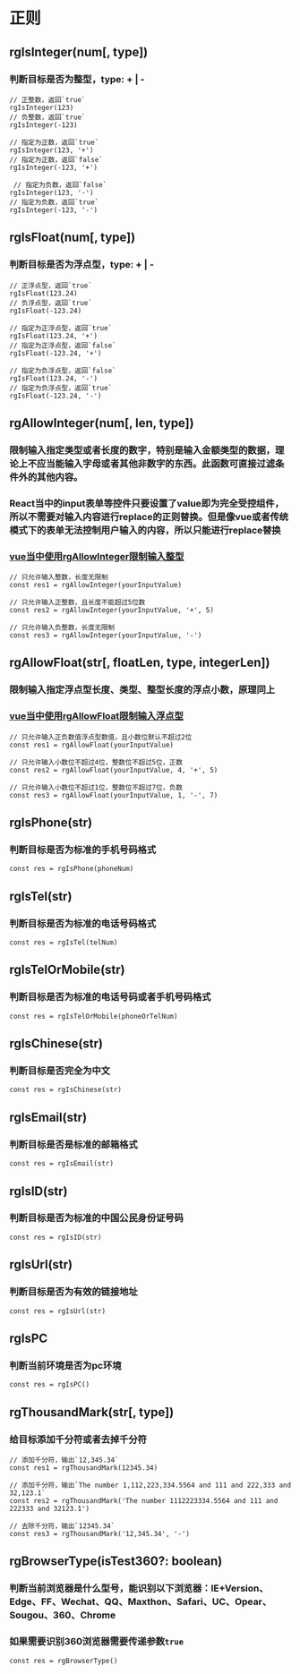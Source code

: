 # 正则

## rgIsInteger(num[, type])

### 判断目标是否为整型，type: + | -

```
// 正整数，返回`true`
rgIsInteger(123)
// 负整数，返回`true`
rgIsInteger(-123)

// 指定为正数，返回`true`
rgIsInteger(123, '+')
// 指定为正数，返回`false`
rgIsInteger(-123, '+')
 
 // 指定为负数，返回`false`
rgIsInteger(123, '-')
// 指定为负数，返回`true`
rgIsInteger(-123, '-')
```

## rgIsFloat(num[, type])

### 判断目标是否为浮点型，type: + | -

```
// 正浮点型，返回`true`
rgIsFloat(123.24)
// 负浮点型，返回`true`
rgIsFloat(-123.24)
 
// 指定为正浮点型，返回`true`
rgIsFloat(123.24, '+')
// 指定为正浮点型，返回`false`
rgIsFloat(-123.24, '+')
 
// 指定为负浮点型，返回`false`
rgIsFloat(123.24, '-')
// 指定为负浮点型，返回`true`
rgIsFloat(-123.24, '-')
```

## rgAllowInteger(num[, len, type])

### 限制输入指定类型或者长度的数字，特别是输入金额类型的数据，理论上不应当能输入字母或者其他非数字的东西。此函数可直接过滤条件外的其他内容。
### React当中的input表单等控件只要设置了value即为完全受控组件，所以不需要对输入内容进行replace的正则替换。但是像vue或者传统模式下的表单无法控制用户输入的内容，所以只能进行replace替换
### [vue当中使用rgAllowInteger限制输入整型](http://jsrun.pro/PvfKp/edit)

```
// 只允许输入整数，长度无限制
const res1 = rgAllowInteger(yourInputValue)

// 只允许输入正整数，且长度不能超过5位数
const res2 = rgAllowInteger(yourInputValue, '+', 5)

// 只允许输入负整数，长度无限制
const res3 = rgAllowInteger(yourInputValue, '-')
```

## rgAllowFloat(str[, floatLen, type, integerLen])

### 限制输入指定浮点型长度、类型、整型长度的浮点小数，原理同上
### [vue当中使用rgAllowFloat限制输入浮点型](http://jsrun.pro/EvfKp/edit)

```
// 只允许输入正负数值浮点型数值，且小数位默认不超过2位
const res1 = rgAllowFloat(yourInputValue)
 
// 只允许输入小数位不超过4位，整数位不超过5位，正数
const res2 = rgAllowFloat(yourInputValue, 4, '+', 5)
 
// 只允许输入小数位不超过1位，整数位不超过7位，负数
const res3 = rgAllowFloat(yourInputValue, 1, '-', 7)
```

## rgIsPhone(str)

### 判断目标是否为标准的手机号码格式

```
const res = rgIsPhone(phoneNum)
```

## rgIsTel(str)

### 判断目标是否为标准的电话号码格式

```
const res = rgIsTel(telNum)
```

## rgIsTelOrMobile(str)

### 判断目标是否为标准的电话号码或者手机号码格式

```
const res = rgIsTelOrMobile(phoneOrTelNum)
```

## rgIsChinese(str)

### 判断目标是否完全为中文

```
const res = rgIsChinese(str)
```

## rgIsEmail(str)

### 判断目标是否是标准的邮箱格式

```
const res = rgIsEmail(str)
```

## rgIsID(str)

### 判断目标是否为标准的中国公民身份证号码

```
const res = rgIsID(str)
```

## rgIsUrl(str)

### 判断目标是否为有效的链接地址

```
const res = rgIsUrl(str)
```

## rgIsPC

### 判断当前环境是否为pc环境

```
const res = rgIsPC()
```

## rgThousandMark(str[, type])

### 给目标添加千分符或者去掉千分符

```
// 添加千分符，输出`12,345.34`
const res1 = rgThousandMark(12345.34)

// 添加千分符，输出`The number 1,112,223,334.5564 and 111 and 222,333 and 32,123.1`
const res2 = rgThousandMark('The number 1112223334.5564 and 111 and 222333 and 32123.1')

// 去除千分符，输出`12345.34`
const res3 = rgThousandMark('12,345.34', '-')
```

## rgBrowserType(isTest360?: boolean)

### 判断当前浏览器是什么型号，能识别以下浏览器：IE+Version、Edge、FF、Wechat、QQ、Maxthon、Safari、UC、Opear、Sougou、360、Chrome
### 如果需要识别360浏览器需要传递参数`true`

```
const res = rgBrowserType()
```


